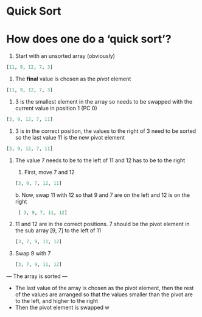 # Quick Sort

# How does one do a ‘quick sort’?

1. Start with an unsorted array (obviously)

```python
[11, 9, 12, 7, 3]
```

1. The **final** value is chosen as the *pivot* element

```python
[11, 9, 12, 7, 3]
```

1. 3 is the smallest element in the array so needs to be swapped with the current value in position 1 (PC 0) 

```python
[3, 9, 12, 7, 11]
```

1. 3 is in the correct position, the values to the right of 3 need to be sorted so the last value 11 is the new pivot element

```python
[3, 9, 12, 7, 11]
```

1. The value 7 needs to be to the left of 11 and 12 has to be to the right
    1. First, move 7 and 12
    
    ```python
    [3, 9, 7, 12, 11]
    ```
    
     b.   Now, swap 11 with 12 so that 9 and 7 are on the left and 12 is on the right
    
    ```python
     [ 3, 9, 7, 11, 12] 
    ```
    
2. 11 and 12 are in the correct positions. 7 should be the pivot element in the sub array [9, 7] to the left of 11
    
    ```python
    [3, 7, 9, 11, 12]
    ```
    
3. Swap 9 with 7
    
    ```python
    [3, 7, 9, 11, 12]
    ```
    

— The array is sorted —

- The last value of the array is chosen as the pivot element, then the rest of the values are arranged so that the values smaller than the pivot are to the left, and higher to the right
- Then the pivot element is swapped w